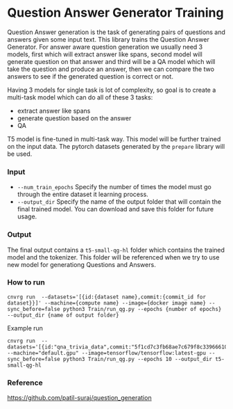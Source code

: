 # Question Answer Generator Training
Question Answer generation is the task of generating pairs of questions and answers given some input text.
This library trains the Question Answer Generator. 
For answer aware question generation we usually need 3 models, first which will extract answer like spans, second model will generate question on that answer and third will be a QA model which will take the question and produce an answer, then we can compare the two answers to see if the generated question is correct or not.

Having 3 models for single task is lot of complexity, so goal is to create a multi-task model which can do all of these 3 tasks:

- extract answer like spans
- generate question based on the answer
- QA
  
T5 model is fine-tuned in multi-task way. This model will be further trained on the input data. The pytorch datasets generated by the `prepare` library will be used.


### Input
- `--num_train_epochs` Specify the number of times the model must go through the entire dataset it learning process.
- `--output_dir` Specify the name of the output folder that will contain the final trained model. You can download and save this folder for future usage.  

  
### Output
The final output contains a `t5-small-qg-hl` folder which contains the trained model and the tokenizer. This folder will be referenced when we try to use new model for generationg Questions and Answers.

### How to run

```
cnvrg run  --datasets='[{id:{dataset name},commit:{commit_id for dataset}}]' --machine={compute name} --image={docker image name} --sync_before=false python3 Train/run_qg.py --epochs {number of epochs} --output_dir {name of output folder}

```
Example run

```
cnvrg run  --datasets='[{id:"qna_trivia_data",commit:"5f1cd7c3fb68ae7c679f8c33966610670d32ff1e"}]' --machine="default.gpu" --image=tensorflow/tensorflow:latest-gpu --sync_before=false python3 Train/run_qg.py --epochs 10 --output_dir t5-small-qg-hl

```

### Reference
https://github.com/patil-suraj/question_generation 
